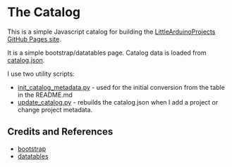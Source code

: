 # The Catalog

This is a simple Javascript catalog for building the
[LittleArduinoProjects GitHub Pages site](http://tardate.github.io/LittleArduinoProjects/).

It is a simple bootstrap/datatables page.
Catalog data is loaded from [catalog.json](./catalog.json).

I use two utility scripts:

* [init_catalog_metadata.py](../bin/init_catalog_metadata.py) - used for the initial conversion from the table in the README.md
* [update_catalog.py](../bin/update_catalog.py) - rebuilds the catalog.json when I add a project or change project metadata.

## Credits and References
* [bootstrap](http://getbootstrap.com)
* [datatables](http://datatables.net/)

